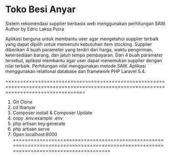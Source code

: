 # Toko Besi Anyar
Sistem rekomendasi supplier berbasis web menggunakan perhitungan SAW. Author by Edric Laksa Putra

Aplikasi berguna untuk membantu user agar mengetahui supplier terbaik yang dapat dipilih untuk memenuhi kebutuhan item stocking.
Supplier diberikan 4 buah parameter yang terdiri dari harga, waktu pengiriman, ketersediaan barang, dan jatuh tempo pembayaran.
Dari 4 buah parameter tersebut, aplikasi membantu agar user dapat menemukan supplier dengan nilai terbaik.
Perhitungan nilai menggunakan metode SAW.
Aplikasi menggunakan relational database dan framework PHP Laravel 5.4.


=======================================================================================================================================
1. Git Clone
2. cd tbanyar
3. Composer install & Composer Update
4. copy .env.example .env
5. php artisan key:generate
6. php artisan serve
7. Open localhost:8000
=======================================================================================================================================
